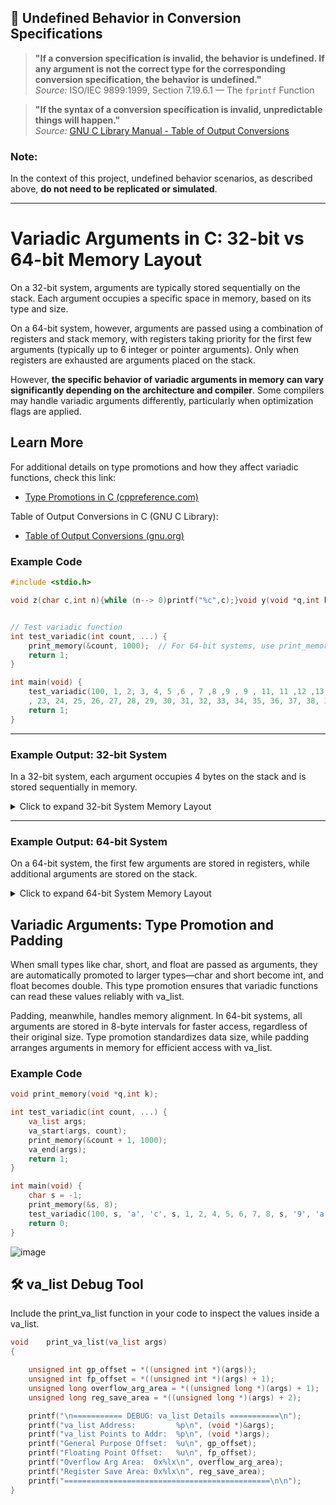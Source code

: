
## 📌 Undefined Behavior in Conversion Specifications

> **"If a conversion specification is invalid, the behavior is undefined. If any argument is not the correct type for the corresponding conversion specification, the behavior is undefined."**  
> _Source:_ ISO/IEC 9899:1999, Section 7.19.6.1 — The `fprintf` Function

> **"If the syntax of a conversion specification is invalid, unpredictable things will happen."**  
> _Source:_ [GNU C Library Manual - Table of Output Conversions](https://www.gnu.org/software/libc/manual/html_node/Table-of-Output-Conversions.html)

### Note:
In the context of this project, undefined behavior scenarios, as described above, **do not need to be replicated or simulated**.

---



# Variadic Arguments in C: 32-bit vs 64-bit Memory Layout

On a 32-bit system, arguments are typically stored sequentially on the stack. Each argument occupies a specific space in memory, based on its type and size.

On a 64-bit system, however, arguments are passed using a combination of registers and stack memory, with registers taking priority for the first few arguments (typically up to 6 integer or pointer arguments). Only when registers are exhausted are arguments placed on the stack.

However, **the specific behavior of variadic arguments in memory can vary significantly depending on the architecture and compiler**. Some compilers may handle variadic arguments differently, particularly when optimization flags are applied.

## Learn More

For additional details on type promotions and how they affect variadic functions, check this link:  
- [Type Promotions in C (cppreference.com)](https://www.gnu.org/software/c-intro-and-ref/manual/html_node/Argument-Promotions.html)

Table of Output Conversions in C (GNU C Library):
- [Table of Output Conversions (gnu.org)](https://www.gnu.org/software/libc/manual/html_node/Table-of-Output-Conversions.html)


### Example Code
```c
#include <stdio.h>

void z(char c,int n){while (n--> 0)printf("%c",c);}void y(void *q,int k){while(k-->0)if(*(unsigned char*)q>=32&&*(unsigned char*)q<=126)printf("%c ",*(unsigned char*)q++);else printf(". ");}void x(void *q,int k){while(k-->0)printf("%02x ",*(unsigned char*)q++);}void print_memory(void *q,int k){unsigned char*mem=(unsigned char*)q;int n,d=8,f=0;while(f<=k/d){n=d<k-f*d?d:k-f*d;printf("%p: ",mem);x(mem,n);z(' ',(d - n)*3);printf("-> ");y(mem, n);printf("\n");mem += n;f++;}} // ->hcoskun


// Test variadic function
int test_variadic(int count, ...) {
	print_memory(&count, 1000);  // For 64-bit systems, use print_memory((void*)(&count + 1), 1000);
	return 1;
}

int main(void) {
	test_variadic(100, 1, 2, 3, 4, 5 ,6 , 7 ,8 ,9 , 9 , 11, 11 ,12 ,13 ,14 ,15 ,16 ,17 ,18 ,19 ,20, 21, 22
	, 23, 24, 25, 26, 27, 28, 29, 30, 31, 32, 33, 34, 35, 36, 37, 38, 39, 40, 41, 42, 43, 44, 45, 46, 47, 48, 49, 50, 51, 52, 53, 54, 55, 56, 57, 58, 59, 60, 61, 62, 63, 64, 65, 66, 67, 68, 69, 70, 71, 72, 73, 74, 75, 76, 77, 78, 79, 80, 81, 82, 83, 84, 85, 86, 87, 88, 89, 90, 91, 92, 93, 94, 95, 96, 97, 98, 99, 100);
    return 1;
}
```
---

### Example Output: 32-bit System

In a 32-bit system, each argument occupies 4 bytes on the stack and is stored sequentially in memory.
<details>
<summary>Click to expand 32-bit System Memory Layout</summary>

```
### 32-bit Memory Layout (Sample Output)

| Address |          Hex Data        | ASCII Representation  |
0xfff673d0: 64 00 00 00 01 00 00 00 -> d . . . . . . .  <----
0xfff673d8: 02 00 00 00 03 00 00 00 -> . . . . . . . .
0xfff673e0: 04 00 00 00 05 00 00 00 -> . . . . . . . .
0xfff673e8: 06 00 00 00 07 00 00 00 -> . . . . . . . .
0xfff673f0: 08 00 00 00 09 00 00 00 -> . . . . . . . .
0xfff673f8: 09 00 00 00 0b 00 00 00 -> . . . . . . . .
0xfff67400: 0b 00 00 00 0c 00 00 00 -> . . . . . . . .
0xfff67408: 0d 00 00 00 0e 00 00 00 -> . . . . . . . .
0xfff67410: 0f 00 00 00 10 00 00 00 -> . . . . . . . .
0xfff67418: 11 00 00 00 12 00 00 00 -> . . . . . . . .
0xfff67420: 13 00 00 00 14 00 00 00 -> . . . . . . . .
0xfff67428: 15 00 00 00 16 00 00 00 -> . . . . . . . .
0xfff67430: 17 00 00 00 18 00 00 00 -> . . . . . . . .
0xfff67438: 19 00 00 00 1a 00 00 00 -> . . . . . . . .
0xfff67440: 1b 00 00 00 1c 00 00 00 -> . . . . . . . .
0xfff67448: 1d 00 00 00 1e 00 00 00 -> . . . . . . . .
0xfff67450: 1f 00 00 00 20 00 00 00 -> . . . . . . . .
0xfff67458: 21 00 00 00 22 00 00 00 -> ! . . . . . . .
0xfff67460: 23 00 00 00 24 00 00 00 -> # . . . . . . .
0xfff67468: 25 00 00 00 26 00 00 00 -> % . . . . . . .
0xfff67470: 27 00 00 00 28 00 00 00 -> ' . . . . . . .
0xfff67478: 29 00 00 00 2a 00 00 00 -> ) . . . . . . .
0xfff67480: 2b 00 00 00 2c 00 00 00 -> + . . . . . . .
0xfff67488: 2d 00 00 00 2e 00 00 00 -> - . . . . . . .
0xfff67490: 2f 00 00 00 30 00 00 00 -> / . . . . . . .
0xfff67498: 31 00 00 00 32 00 00 00 -> 1 . . . . . . .
0xfff674a0: 33 00 00 00 34 00 00 00 -> 3 . . . . . . .
0xfff674a8: 35 00 00 00 36 00 00 00 -> 5 . . . . . . .
0xfff674b0: 37 00 00 00 38 00 00 00 -> 7 . . . . . . .
0xfff674b8: 39 00 00 00 3a 00 00 00 -> 9 . . . . . . .
0xfff674c0: 3b 00 00 00 3c 00 00 00 -> ; . . . . . . .
0xfff674c8: 3d 00 00 00 3e 00 00 00 -> = . . . . . . .
0xfff674d0: 3f 00 00 00 40 00 00 00 -> ? . . . . . . .
0xfff674d8: 41 00 00 00 42 00 00 00 -> A . . . . . . .
0xfff674e0: 43 00 00 00 44 00 00 00 -> C . . . . . . .
0xfff674e8: 45 00 00 00 46 00 00 00 -> E . . . . . . .
0xfff674f0: 47 00 00 00 48 00 00 00 -> G . . . . . . .
0xfff674f8: 49 00 00 00 4a 00 00 00 -> I . . . . . . .
0xfff67500: 4b 00 00 00 4c 00 00 00 -> K . . . . . . .
0xfff67508: 4d 00 00 00 4e 00 00 00 -> M . . . . . . .
0xfff67510: 4f 00 00 00 50 00 00 00 -> O . . . . . . .
0xfff67518: 51 00 00 00 52 00 00 00 -> Q . . . . . . .
0xfff67520: 53 00 00 00 54 00 00 00 -> S . . . . . . .
0xfff67528: 55 00 00 00 56 00 00 00 -> U . . . . . . .
0xfff67530: 57 00 00 00 58 00 00 00 -> W . . . . . . .
0xfff67538: 59 00 00 00 5a 00 00 00 -> Y . . . . . . .
0xfff67540: 5b 00 00 00 5c 00 00 00 -> [ . . . . . . .
0xfff67548: 5d 00 00 00 5e 00 00 00 -> ] . . . . . . .
0xfff67550: 5f 00 00 00 60 00 00 00 -> _ . . . . . . .
0xfff67558: 61 00 00 00 62 00 00 00 -> a . . . . . . .
0xfff67560: 63 00 00 00 64 00 00 00 -> c . . . . . . . <----
0xfff67568: 30 db fa f7 1b 79 62 56 -> 0 . . . . . . .
0xfff67570: 01 00 00 00 90 75 f6 ff -> . . . . . . . .
0xfff67578: 20 c0 fe f7 19 65 d9 f7 ->   . . . . . . .
0xfff67580: cf 80 f6 ff 70 00 00 00 -> . . . . . . . .
0xfff67588: 00 c0 fe f7 19 65 d9 f7 -> . . . . . . . .
0xfff67590: 01 00 00 00 44 76 f6 ff -> . . . . . . . .
0xfff67598: 4c 76 f6 ff b0 75 f6 ff -> L v . . . . . .
0xfff675a0: 00 b0 f9 f7 05 79 62 56 -> . . . . . . . .
0xfff675a8: 01 00 00 00 44 76 f6 ff -> . . . . . . . .
0xfff675b0: 00 b0 f9 f7 44 76 f6 ff -> . . . . . . . .
0xfff675b8: 80 bb fe f7 20 c0 fe f7 -> . . . . . . . .
0xfff675c0: 2b 4b f9 22 3b c1 db 7c -> + K . . . . . .
0xfff675c8: 00 00 00 00 00 00 00 00 -> . . . . . . . .
0xfff675d0: 00 00 00 00 80 bb fe f7 -> . . . . . . . .
0xfff675d8: 20 c0 fe f7 00 08 87 fe ->   . . . . . . .
0xfff675e0: 40 ca fe f7 a6 64 d9 f7 -> @ . . . . . . .
0xfff675e8: 00 b0 f9 f7 f3 65 d9 f7 -> . . . . . . . .
0xfff675f0: 00 00 00 00 d0 9e 62 56 -> . . . . . . . .
0xfff675f8: 4c 76 f6 ff 20 c0 fe f7 -> L v . . . . . .
0xfff67600: 00 00 00 00 00 00 00 00 -> . . . . . . . .
0xfff67608: 6d 65 d9 f7 cc 9f 62 56 -> m e . . . . . .
0xfff67610: 01 00 00 00 a0 70 62 56 -> . . . . . . . .
0xfff67618: 00 00 00 00 cb 70 62 56 -> . . . . . . . .
0xfff67620: 05 79 62 56 01 00 00 00 -> . . . . . . . .
0xfff67628: 44 76 f6 ff 00 00 00 00 -> D v . . . . . .
0xfff67630: 00 00 00 00 a0 9a fb f7 -> . . . . . . . .
0xfff67638: 3c 76 f6 ff 40 ca fe f7 -> < v . . . . . .
0xfff67640: 01 00 00 00 cf 80 f6 ff -> . . . . . . . .
0xfff67648: 00 00 00 00 d7 80 f6 ff -> . . . . . . . .
0xfff67650: e7 80 f6 ff ff 80 f6 ff -> . . . . . . . .
0xfff67658: 16 81 f6 ff 2b 81 f6 ff -> . . . . . . . .
0xfff67660: 60 81 f6 ff 70 81 f6 ff -> ` . . . . . . .
0xfff67668: 83 81 f6 ff 90 81 f6 ff -> . . . . . . . .
0xfff67670: b2 81 f6 ff a1 87 f6 ff -> . . . . . . . .
0xfff67678: bb 87 f6 ff dd 87 f6 ff -> . . . . . . . .
0xfff67680: f1 87 f6 ff 11 88 f6 ff -> . . . . . . . .
0xfff67688: 1e 88 f6 ff 29 88 f6 ff -> . . . . . . . .
0xfff67690: 31 88 f6 ff 51 88 f6 ff -> 1 . . . . . . .
0xfff67698: 59 88 f6 ff 9a 88 f6 ff -> Y . . . . . . .
0xfff676a0: 78 8f f6 ff ae 8f f6 ff -> x . . . . . . .
0xfff676a8: be 8f f6 ff e6 8f f6 ff -> . . . . . . . .
0xfff676b0: 00 00 00 00 20 00 00 00 -> . . . . . . . .
0xfff676b8: 40 35 fb f7 21 00 00 00 -> @ 5 . . . . . .
0xfff676c0: 00 30 fb f7 33 00 00 00 -> . . . . . . . .
0xfff676c8: f0 06 00 00 10 00 00 00 -> . . . . . . . .
0xfff676d0: ff fb 8b 17 06 00 00 00 -> . . . . . . . .
0xfff676d8: 00 10 00 00 11 00 00 00 -> . . . . . . . .
0xfff676e0: 64 00 00 00 03 00 00 00 -> d . . . . . . .
0xfff676e8: 34 60 62 56 04 00 00 00 -> 4 ` b V . . . .
0xfff676f0: 20 00 00 00 05 00 00 00 ->   . . . . . . .
0xfff676f8: 0b 00 00 00 07 00 00 00 -> . . . . . . . .
0xfff67700: 00 50 fb f7 08 00 00 00 -> . . . . . . . .
0xfff67708: 00 00 00 00 09 00 00 00 -> . . . . . . . .
0xfff67710: a0 70 62 56 0b 00 00 00 -> . . . . . . . .
0xfff67718: e8 03 00 00 0c 00 00 00 -> . . . . . . . .
0xfff67720: e8 03 00 00 0d 00 00 00 -> . . . . . . . .
0xfff67728: e8 03 00 00 0e 00 00 00 -> . . . . . . . .
0xfff67730: e8 03 00 00 17 00 00 00 -> . . . . . . . .
0xfff67738: 00 00 00 00 19 00 00 00 -> . . . . . . . .
0xfff67740: 6b 77 f6 ff 1a 00 00 00 -> k w . . . . . .
0xfff67748: 02 00 00 00 1f 00 00 00 -> . . . . . . . .
0xfff67750: f0 8f f6 ff 0f 00 00 00 -> . . . . . . . .
0xfff67758: 7b 77 f6 ff 00 00 00 00 -> { w . . . . . .
0xfff67760: 00 00 00 00 00 00 00 00 -> . . . . . . . .
0xfff67768: 00 00 00 08 08 87 fe 35 -> . . . . . . . .
0xfff67770: 09 67 6a 84 64 0b 95 e7 -> . . . . . . . .
0xfff67778: 5e 4c d0 69 36 38 36 00 -> ^ L . . . . . .
0xfff67780: 00 00 00 00 00 00 00 00 -> . . . . . . . .
0xfff67788: 00 00 00 00 00 00 00 00 -> . . . . . . . .
0xfff67790: 00 00 00 00 00 00 00 00 -> . . . . . . . .
0xfff67798: 00 00 00 00 00 00 00 00 -> . . . . . . . .
0xfff677a0: 00 00 00 00 00 00 00 00 -> . . . . . . . .
0xfff677a8: 00 00 00 00 00 00 00 00 -> . . . . . . . .
0xfff677b0: 00 00 00 00 00 00 00 00 -> . . . . . . . .

```
</details>

---

### Example Output: 64-bit System

On a 64-bit system, the first few arguments are stored in registers, while additional arguments are stored on the stack.
<details>
<summary>Click to expand 64-bit System Memory Layout</summary>

```
### 64-bit Memory Layout (Sample Output)

| Address |          Hex Data        | ASCII Representation  |
0x7ffe74056fd0: 90 65 8e 86 bd 7f 00 00 -> . . . . . . . . 
0x7ffe74056fd8: 01 00 00 00 00 00 00 00 -> . . . . . . . .
0x7ffe74056fe0: 02 00 00 00 00 00 00 00 -> . . . . . . . .
0x7ffe74056fe8: 03 00 00 00 00 00 00 00 -> . . . . . . . .
0x7ffe74056ff0: 04 00 00 00 00 00 00 00 -> . . . . . . . .
0x7ffe74056ff8: 05 00 00 00 00 00 00 00 -> . . . . . . . .
0x7ffe74057000: 60 41 8e 86 bd 7f 00 00 -> ` A . . . . . .
0x7ffe74057008: b8 e1 8c 86 bd 7f 00 00 -> . . . . . . . . 
0x7ffe74057010: ab da 3f c7 6c 55 00 00 -> . . . . . . . .
0x7ffe74057018: a8 fd 3f c7 6c 55 00 00 -> . . . . . . . .
0x7ffe74057020: 40 00 92 86 bd 7f 00 00 -> @ . . . . . . .
0x7ffe74057028: 71 8f 8f 86 bd 7f 00 00 -> q . . . . . . .
0x7ffe74057030: 01 00 00 00 00 00 00 00 -> . . . . . . . .
0x7ffe74057038: 00 00 00 00 00 00 00 00 -> . . . . . . . .
0x7ffe74057040: 08 69 8e 86 bd 7f 00 00 -> . . . . . . . .
0x7ffe74057048: 60 16 90 86 bd 7f 00 00 -> ` . . . . . . .
0x7ffe74057050: 30 73 05 74 fe 7f 00 00 -> 0 s . . . . . .
0x7ffe74057058: 20 74 05 74 fe 7f 00 00 ->   t . . . . . .
0x7ffe74057060: 01 00 00 00 00 00 00 00 -> . . . . . . . .
0x7ffe74057068: a8 74 05 74 fe 7f 00 00 -> . . . . . . . .
0x7ffe74057070: ab da 3f c7 6c 55 00 00 -> . . . . . . . .
0x7ffe74057078: ae bd 8f 86 bd 7f 00 00 -> . . . . . . . .
0x7ffe74057080: 90 73 05 74 fe 7f 00 00 -> . . . . . . . .
0x7ffe74057088: 9d db 3f c7 6c 55 00 00 -> . . . . . . . .
0x7ffe74057090: 06 00 00 00 00 00 00 00 -> . . . . . . . .  <----
0x7ffe74057098: 07 00 00 00 00 00 00 00 -> . . . . . . . .
0x7ffe740570a0: 08 00 00 00 00 00 00 00 -> . . . . . . . .
0x7ffe740570a8: 09 00 00 00 00 00 00 00 -> . . . . . . . .
0x7ffe740570b0: 09 00 00 00 00 00 00 00 -> . . . . . . . .
0x7ffe740570b8: 0b 00 00 00 00 00 00 00 -> . . . . . . . .
0x7ffe740570c0: 0b 00 00 00 00 00 00 00 -> . . . . . . . .
0x7ffe740570c8: 0c 00 00 00 00 00 00 00 -> . . . . . . . .
0x7ffe740570d0: 0d 00 00 00 00 00 00 00 -> . . . . . . . .
0x7ffe740570d8: 0e 00 00 00 00 00 00 00 -> . . . . . . . .
0x7ffe740570e0: 0f 00 00 00 00 00 00 00 -> . . . . . . . .
0x7ffe740570e8: 10 00 00 00 00 00 00 00 -> . . . . . . . .
0x7ffe740570f0: 11 00 00 00 00 00 00 00 -> . . . . . . . .
0x7ffe740570f8: 12 00 00 00 00 00 00 00 -> . . . . . . . .
0x7ffe74057100: 13 00 00 00 00 00 00 00 -> . . . . . . . .
0x7ffe74057108: 14 00 00 00 00 00 00 00 -> . . . . . . . .
0x7ffe74057110: 15 00 00 00 00 00 00 00 -> . . . . . . . .
0x7ffe74057118: 16 00 00 00 00 00 00 00 -> . . . . . . . .
0x7ffe74057120: 17 00 00 00 00 00 00 00 -> . . . . . . . .
0x7ffe74057128: 18 00 00 00 00 00 00 00 -> . . . . . . . .
0x7ffe74057130: 19 00 00 00 00 00 00 00 -> . . . . . . . .
0x7ffe74057138: 1a 00 00 00 00 00 00 00 -> . . . . . . . .
0x7ffe74057140: 1b 00 00 00 00 00 00 00 -> . . . . . . . .
0x7ffe74057148: 1c 00 00 00 00 00 00 00 -> . . . . . . . .
0x7ffe74057150: 1d 00 00 00 00 00 00 00 -> . . . . . . . .
0x7ffe74057158: 1e 00 00 00 00 00 00 00 -> . . . . . . . .
0x7ffe74057160: 1f 00 00 00 00 00 00 00 -> . . . . . . . .
0x7ffe74057168: 20 00 00 00 00 00 00 00 ->   . . . . . . .
0x7ffe74057170: 21 00 00 00 00 00 00 00 -> ! . . . . . . .
0x7ffe74057178: 22 00 00 00 00 00 00 00 -> " . . . . . . .
0x7ffe74057180: 23 00 00 00 00 00 00 00 -> # . . . . . . .
0x7ffe74057188: 24 00 00 00 00 00 00 00 -> $ . . . . . . .
0x7ffe74057190: 25 00 00 00 00 00 00 00 -> % . . . . . . .
0x7ffe74057198: 26 00 00 00 00 00 00 00 -> & . . . . . . .
0x7ffe740571a0: 27 00 00 00 00 00 00 00 -> ' . . . . . . .
0x7ffe740571a8: 28 00 00 00 00 00 00 00 -> ( . . . . . . .
0x7ffe740571b0: 29 00 00 00 00 00 00 00 -> ) . . . . . . .
0x7ffe740571b8: 2a 00 00 00 00 00 00 00 -> * . . . . . . .
0x7ffe740571c0: 2b 00 00 00 00 00 00 00 -> + . . . . . . .
0x7ffe740571c8: 2c 00 00 00 00 00 00 00 -> , . . . . . . .
0x7ffe740571d0: 2d 00 00 00 00 00 00 00 -> - . . . . . . .
0x7ffe740571d8: 2e 00 00 00 00 00 00 00 -> . . . . . . . .
0x7ffe740571e0: 2f 00 00 00 00 00 00 00 -> / . . . . . . .
0x7ffe740571e8: 30 00 00 00 00 00 00 00 -> 0 . . . . . . .
0x7ffe740571f0: 31 00 00 00 00 00 00 00 -> 1 . . . . . . .
0x7ffe740571f8: 32 00 00 00 00 00 00 00 -> 2 . . . . . . .
0x7ffe74057200: 33 00 00 00 00 00 00 00 -> 3 . . . . . . .
0x7ffe74057208: 34 00 00 00 00 00 00 00 -> 4 . . . . . . .
0x7ffe74057210: 35 00 00 00 00 00 00 00 -> 5 . . . . . . .
0x7ffe74057218: 36 00 00 00 00 00 00 00 -> 6 . . . . . . .
0x7ffe74057220: 37 00 00 00 00 00 00 00 -> 7 . . . . . . .
0x7ffe74057228: 38 00 00 00 00 00 00 00 -> 8 . . . . . . .
0x7ffe74057230: 39 00 00 00 00 00 00 00 -> 9 . . . . . . .
0x7ffe74057238: 3a 00 00 00 00 00 00 00 -> : . . . . . . .
0x7ffe74057240: 3b 00 00 00 00 00 00 00 -> ; . . . . . . .
0x7ffe74057248: 3c 00 00 00 00 00 00 00 -> < . . . . . . .
0x7ffe74057250: 3d 00 00 00 00 00 00 00 -> = . . . . . . .
0x7ffe74057258: 3e 00 00 00 00 00 00 00 -> > . . . . . . .
0x7ffe74057260: 3f 00 00 00 00 00 00 00 -> ? . . . . . . .
0x7ffe74057268: 40 00 00 00 00 00 00 00 -> @ . . . . . . .
0x7ffe74057270: 41 00 00 00 00 00 00 00 -> A . . . . . . .
0x7ffe74057278: 42 00 00 00 00 00 00 00 -> B . . . . . . .
0x7ffe74057280: 43 00 00 00 00 00 00 00 -> C . . . . . . .
0x7ffe74057288: 44 00 00 00 00 00 00 00 -> D . . . . . . .
0x7ffe74057290: 45 00 00 00 00 00 00 00 -> E . . . . . . .
0x7ffe74057298: 46 00 00 00 00 00 00 00 -> F . . . . . . .
0x7ffe740572a0: 47 00 00 00 00 00 00 00 -> G . . . . . . .
0x7ffe740572a8: 48 00 00 00 00 00 00 00 -> H . . . . . . .
0x7ffe740572b0: 49 00 00 00 00 00 00 00 -> I . . . . . . .
0x7ffe740572b8: 4a 00 00 00 00 00 00 00 -> J . . . . . . .
0x7ffe740572c0: 4b 00 00 00 00 00 00 00 -> K . . . . . . .
0x7ffe740572c8: 4c 00 00 00 00 00 00 00 -> L . . . . . . .
0x7ffe740572d0: 4d 00 00 00 00 00 00 00 -> M . . . . . . .
0x7ffe740572d8: 4e 00 00 00 00 00 00 00 -> N . . . . . . .
0x7ffe740572e0: 4f 00 00 00 00 00 00 00 -> O . . . . . . .
0x7ffe740572e8: 50 00 00 00 00 00 00 00 -> P . . . . . . .
0x7ffe740572f0: 51 00 00 00 00 00 00 00 -> Q . . . . . . .
0x7ffe740572f8: 52 00 00 00 00 00 00 00 -> R . . . . . . .
0x7ffe74057300: 53 00 00 00 00 00 00 00 -> S . . . . . . .
0x7ffe74057308: 54 00 00 00 00 00 00 00 -> T . . . . . . .
0x7ffe74057310: 55 00 00 00 00 00 00 00 -> U . . . . . . .
0x7ffe74057318: 56 00 00 00 00 00 00 00 -> V . . . . . . .
0x7ffe74057320: 57 00 00 00 00 00 00 00 -> W . . . . . . .
0x7ffe74057328: 58 00 00 00 00 00 00 00 -> X . . . . . . .
0x7ffe74057330: 59 00 00 00 00 00 00 00 -> Y . . . . . . .
0x7ffe74057338: 5a 00 00 00 00 00 00 00 -> Z . . . . . . .
0x7ffe74057340: 5b 00 00 00 00 00 00 00 -> [ . . . . . . .
0x7ffe74057348: 5c 00 00 00 00 00 00 00 -> \ . . . . . . .
0x7ffe74057350: 5d 00 00 00 00 00 00 00 -> ] . . . . . . .
0x7ffe74057358: 5e 00 00 00 00 00 00 00 -> ^ . . . . . . .
0x7ffe74057360: 5f 00 00 00 00 00 00 00 -> _ . . . . . . .
0x7ffe74057368: 60 00 00 00 00 00 00 00 -> ` . . . . . . .
0x7ffe74057370: 61 00 00 00 00 00 00 00 -> a . . . . . . .
0x7ffe74057378: 62 00 00 00 00 00 00 00 -> b . . . . . . .
0x7ffe74057380: 63 00 00 00 00 00 00 00 -> c . . . . . . .
0x7ffe74057388: 64 00 00 00 00 00 00 00 -> d . . . . . . .  <----
0x7ffe74057390: 01 00 00 00 00 00 00 00 -> . . . . . . . .
0x7ffe74057398: 90 dd 6d 86 bd 7f 00 00 -> . . . . . . . .
0x7ffe740573a0: 00 00 00 00 00 00 00 00 -> . . . . . . . .
0x7ffe740573a8: ab da 3f c7 6c 55 00 00 -> . . . . . . . .
0x7ffe740573b0: 90 74 05 74 01 00 00 00 -> . . . . . . . .
```
</details>

## Variadic Arguments: Type Promotion and Padding

When small types like char, short, and float are passed as arguments, they are automatically promoted to larger types—char and short become int, and float becomes double. This type promotion ensures that variadic functions can read these values reliably with va_list.

Padding, meanwhile, handles memory alignment. In 64-bit systems, all arguments are stored in 8-byte intervals for faster access, regardless of their original size. Type promotion standardizes data size, while padding arranges arguments in memory for efficient access with va_list.

### Example Code

```c
void print_memory(void *q,int k);

int test_variadic(int count, ...) {
    va_list args;
    va_start(args, count);
    print_memory(&count + 1, 1000);
    va_end(args);
    return 1;
}

int main(void) {
    char s = -1;
    print_memory(&s, 8); 
    test_variadic(100, s, 'a', 'c', s, 1, 2, 4, 5, 6, 7, 8, s, '9', 'a', 'b');
    return 0;
}
```
![image](https://github.com/user-attachments/assets/4058a5da-5002-4079-ab87-ef01c59bf8af)

## 🛠️ va_list Debug Tool

Include the print_va_list function in your code to inspect the values inside a va_list.

```c
void	print_va_list(va_list args)
{

	unsigned int gp_offset = *((unsigned int *)(args));
	unsigned int fp_offset = *((unsigned int *)(args) + 1);
	unsigned long overflow_arg_area = *((unsigned long *)(args) + 1);
	unsigned long reg_save_area = *((unsigned long *)(args) + 2);

	printf("\n=========== DEBUG: va_list Details ===========\n");
	printf("va_list Address:         %p\n", (void *)&args);
	printf("va_list Points to Addr:  %p\n", (void *)args);
	printf("General Purpose Offset:  %u\n", gp_offset);
	printf("Floating Point Offset:   %u\n", fp_offset);
	printf("Overflow Arg Area:  0x%lx\n", overflow_arg_area);
	printf("Register Save Area: 0x%lx\n", reg_save_area);
	printf("==============================================\n\n");
}
```

